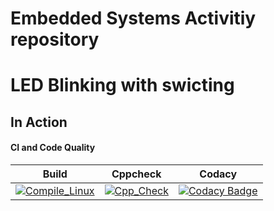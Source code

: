 # Embedded Systems Activitiy repository

# LED Blinking with swicting

## In Action


#### CI and Code Quality

|Build|Cppcheck|Codacy|
|:--:|:--:|:--:|
|[![Compile_Linux](https://github.com/jagadeesharadhyula7608/Embedded_C_Activity_Stepin256282/actions/workflows/compile.yml/badge.svg)](https://github.com/jagadeesharadhyula7608/Embedded_C_Activity_Stepin256282/actions/workflows/compile.yml)|[![Cpp_Check](https://github.com/jagadeesharadhyula7608/Embedded_C_Activity_Stepin256282/actions/workflows/cpp_check.yml/badge.svg)](https://github.com/jagadeesharadhyula7608/Embedded_C_Activity_Stepin256282/actions/workflows/cpp_check.yml)|[![Codacy Badge](https://app.codacy.com/project/badge/Grade/97042d1ff7e24eb6835c2a9016f69eb1)](https://www.codacy.com/gh/jagadeesharadhyula7608/Embedded_C_Activity_Stepin256282/dashboard?utm_source=github.com&amp;utm_medium=referral&amp;utm_content=jagadeesharadhyula7608/Embedded_C_Activity_Stepin256282&amp;utm_campaign=Badge_Grade)|

